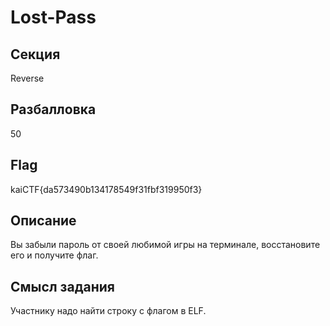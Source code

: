 # Lost-Pass

## Секция
Reverse

## Разбалловка
50

## Flag
kaiCTF{da573490b134178549f31fbf319950f3}

## Описание
Вы забыли пароль от своей любимой игры на терминале, восстановите его и получите флаг.

## Смысл задания
Участнику надо найти строку с флагом в ELF.

